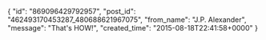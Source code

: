  {
   "id": "869096429792957",
   "post_id": "462493170453287_480688621967075",
   "from_name": "J.P. Alexander",
   "message": "That's HOW!",
   "created_time": "2015-08-18T22:41:58+0000"
 }
